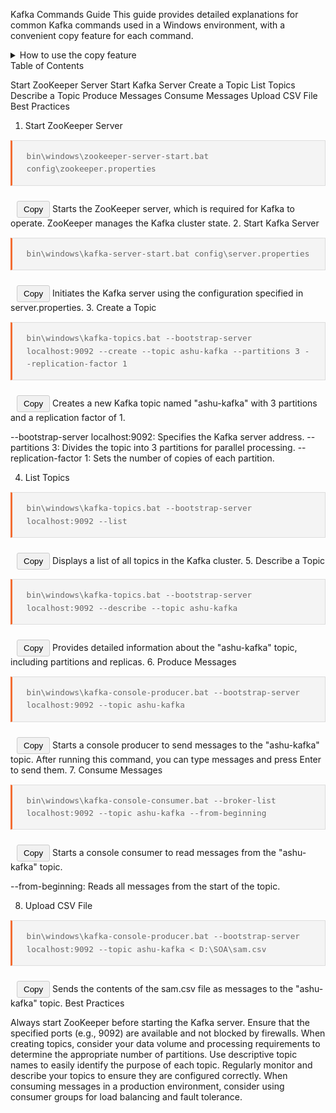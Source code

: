Kafka Commands Guide
This guide provides detailed explanations for common Kafka commands used in a Windows environment, with a convenient copy feature for each command.
<details>
<summary>How to use the copy feature</summary>

Click on the "Copy" button next to any command.
The command will be copied to your clipboard.
You can then paste the command into your terminal or command prompt.

Note: The copy feature requires JavaScript to be enabled in your Markdown viewer.
</details>
Table of Contents

Start ZooKeeper Server
Start Kafka Server
Create a Topic
List Topics
Describe a Topic
Produce Messages
Consume Messages
Upload CSV File
Best Practices

1. Start ZooKeeper Server
<pre><code>bin\windows\zookeeper-server-start.bat config\zookeeper.properties</code></pre>
<button class="copy-button" data-clipboard-text="bin\windows\zookeeper-server-start.bat config\zookeeper.properties">Copy</button>
Starts the ZooKeeper server, which is required for Kafka to operate. ZooKeeper manages the Kafka cluster state.
2. Start Kafka Server
<pre><code>bin\windows\kafka-server-start.bat config\server.properties</code></pre>
<button class="copy-button" data-clipboard-text="bin\windows\kafka-server-start.bat config\server.properties">Copy</button>
Initiates the Kafka server using the configuration specified in server.properties.
3. Create a Topic
<pre><code>bin\windows\kafka-topics.bat --bootstrap-server localhost:9092 --create --topic ashu-kafka --partitions 3 --replication-factor 1</code></pre>
<button class="copy-button" data-clipboard-text="bin\windows\kafka-topics.bat --bootstrap-server localhost:9092 --create --topic ashu-kafka --partitions 3 --replication-factor 1">Copy</button>
Creates a new Kafka topic named "ashu-kafka" with 3 partitions and a replication factor of 1.

--bootstrap-server localhost:9092: Specifies the Kafka server address.
--partitions 3: Divides the topic into 3 partitions for parallel processing.
--replication-factor 1: Sets the number of copies of each partition.

4. List Topics
<pre><code>bin\windows\kafka-topics.bat --bootstrap-server localhost:9092 --list</code></pre>
<button class="copy-button" data-clipboard-text="bin\windows\kafka-topics.bat --bootstrap-server localhost:9092 --list">Copy</button>
Displays a list of all topics in the Kafka cluster.
5. Describe a Topic
<pre><code>bin\windows\kafka-topics.bat --bootstrap-server localhost:9092 --describe --topic ashu-kafka</code></pre>
<button class="copy-button" data-clipboard-text="bin\windows\kafka-topics.bat --bootstrap-server localhost:9092 --describe --topic ashu-kafka">Copy</button>
Provides detailed information about the "ashu-kafka" topic, including partitions and replicas.
6. Produce Messages
<pre><code>bin\windows\kafka-console-producer.bat --bootstrap-server localhost:9092 --topic ashu-kafka</code></pre>
<button class="copy-button" data-clipboard-text="bin\windows\kafka-console-producer.bat --bootstrap-server localhost:9092 --topic ashu-kafka">Copy</button>
Starts a console producer to send messages to the "ashu-kafka" topic. After running this command, you can type messages and press Enter to send them.
7. Consume Messages
<pre><code>bin\windows\kafka-console-consumer.bat --broker-list localhost:9092 --topic ashu-kafka --from-beginning</code></pre>
<button class="copy-button" data-clipboard-text="bin\windows\kafka-console-consumer.bat --broker-list localhost:9092 --topic ashu-kafka --from-beginning">Copy</button>
Starts a console consumer to read messages from the "ashu-kafka" topic.

--from-beginning: Reads all messages from the start of the topic.

8. Upload CSV File
<pre><code>bin\windows\kafka-console-producer.bat --bootstrap-server localhost:9092 --topic ashu-kafka < D:\SOA\sam.csv</code></pre>
<button class="copy-button" data-clipboard-text="bin\windows\kafka-console-producer.bat --bootstrap-server localhost:9092 --topic ashu-kafka < D:\SOA\sam.csv">Copy</button>
Sends the contents of the sam.csv file as messages to the "ashu-kafka" topic.
Best Practices

Always start ZooKeeper before starting the Kafka server.
Ensure that the specified ports (e.g., 9092) are available and not blocked by firewalls.
When creating topics, consider your data volume and processing requirements to determine the appropriate number of partitions.
Use descriptive topic names to easily identify the purpose of each topic.
Regularly monitor and describe your topics to ensure they are configured correctly.
When consuming messages in a production environment, consider using consumer groups for load balancing and fault tolerance.

<script src="https://cdnjs.cloudflare.com/ajax/libs/clipboard.js/2.0.8/clipboard.min.js"></script>
<script>
new ClipboardJS('.copy-button');
</script>
<style>
.copy-button {
    margin-left: 10px;
    padding: 5px 10px;
    background-color: #f1f1f1;
    border: 1px solid #ccc;
    border-radius: 3px;
    cursor: pointer;
}
.copy-button:hover {
    background-color: #e1e1e1;
}
pre {
    background-color: #f4f4f4;
    border: 1px solid #ddd;
    border-left: 3px solid #f36d33;
    color: #666;
    page-break-inside: avoid;
    font-family: monospace;
    font-size: 15px;
    line-height: 1.6;
    margin-bottom: 1.6em;
    max-width: 100%;
    overflow: auto;
    padding: 1em 1.5em;
    display: block;
    word-wrap: break-word;
}
</style>
